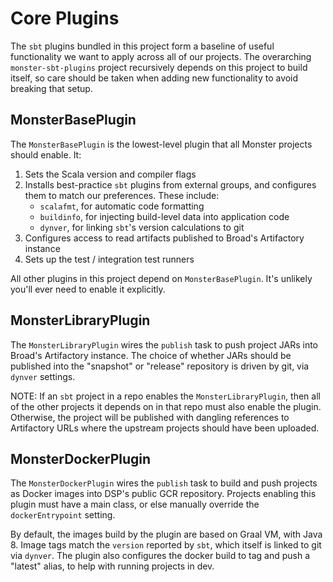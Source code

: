 # Core Plugins
The `sbt` plugins bundled in this project form a baseline of useful functionality
we want to apply across all of our projects. The overarching `monster-sbt-plugins`
project recursively depends on this project to build itself, so care should be
taken when adding new functionality to avoid breaking that setup.

## MonsterBasePlugin
The `MonsterBasePlugin` is the lowest-level plugin that all Monster projects should
enable. It:
1. Sets the Scala version and compiler flags
2. Installs best-practice `sbt` plugins from external groups, and configures them
   to match our preferences. These include:
   * `scalafmt`, for automatic code formatting
   * `buildinfo`, for injecting build-level data into application code
   * `dynver`, for linking `sbt`'s version calculations to git
3. Configures access to read artifacts published to Broad's Artifactory instance
4. Sets up the test / integration test runners

All other plugins in this project depend on `MonsterBasePlugin`. It's unlikely
you'll ever need to enable it explicitly.

## MonsterLibraryPlugin
The `MonsterLibraryPlugin` wires the `publish` task to push project JARs into Broad's
Artifactory instance. The choice of whether JARs should be published into the
"snapshot" or "release" repository is driven by git, via `dynver` settings.

NOTE: If an `sbt` project in a repo enables the `MonsterLibraryPlugin`, then all of
the other projects it depends on in that repo must also enable the plugin. Otherwise,
the project will be published with dangling references to Artifactory URLs where the
upstream projects should have been uploaded.

## MonsterDockerPlugin
The `MonsterDockerPlugin` wires the `publish` task to build and push projects as Docker
images into DSP's public GCR repository. Projects enabling this plugin must have a main
class, or else manually override the `dockerEntrypoint` setting.

By default, the images build by the plugin are based on Graal VM, with Java 8. Image
tags match the `version` reported by `sbt`, which itself is linked to git via `dynver`.
The plugin also configures the docker build to tag and push a "latest" alias, to help
with running projects in dev.
